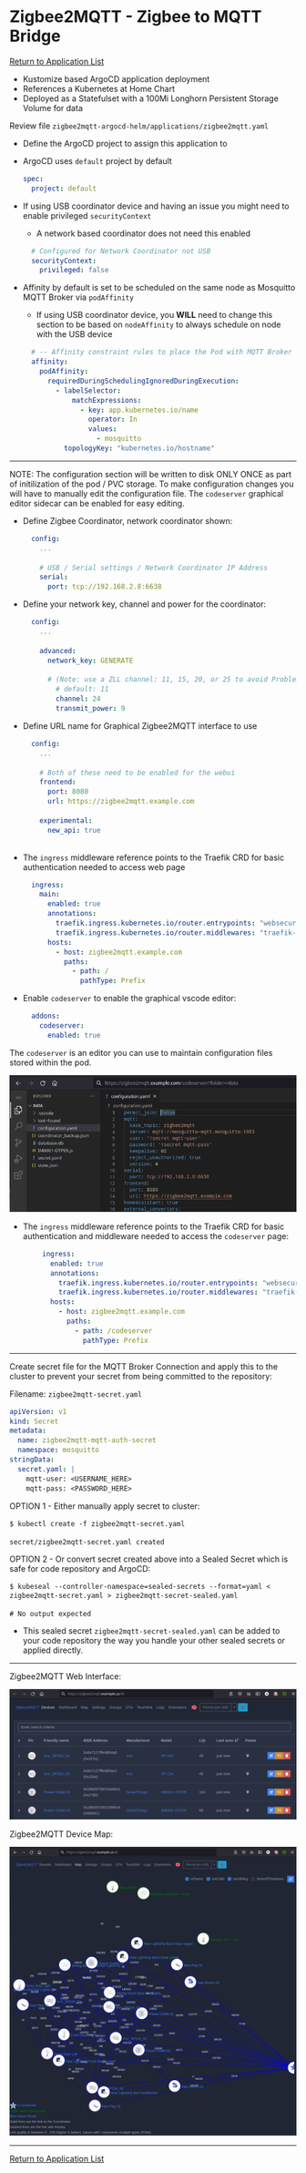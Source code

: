 # Zigbee2MQTT - Zigbee to MQTT Bridge

[Return to Application List](../)

* Kustomize based ArgoCD application deployment
* References a Kubernetes at Home Chart
* Deployed as a Statefulset with a 100Mi Longhorn Persistent Storage Volume for data

Review file `zigbee2mqtt-argocd-helm/applications/zigbee2mqtt.yaml`

* Define the ArgoCD project to assign this application to
* ArgoCD uses `default` project by default

  ```yaml
  spec:
    project: default
  ```

* If using USB coordinator device and having an issue you might need to enable privileged `securityContext`
  * A network based coordinator does not need this enabled

  ```yaml
    # Configured for Network Coordinator not USB
    securityContext:
      privileged: false
  ```

* Affinity by default is set to be scheduled on the same node as Mosquitto MQTT Broker via `podAffinity`
  * If using USB coordinator device, you **WILL** need to change this section to be based on `nodeAffinity` to always schedule on node with the USB device

  ```yaml
    # -- Affinity constraint rules to place the Pod with MQTT Broker
    affinity:
      podAffinity:
        requiredDuringSchedulingIgnoredDuringExecution:
          - labelSelector:
              matchExpressions:
                - key: app.kubernetes.io/name
                  operator: In
                  values:
                    - mosquitto
            topologyKey: "kubernetes.io/hostname"
  ```

---

NOTE: The configuration section will be written to disk ONLY ONCE as part of initilization of the pod / PVC storage.  To make configuration changes you will have to manually edit the configuration file. The `codeserver` graphical editor sidecar can be enabled for easy editing.

* Define Zigbee Coordinator, network coordinator shown:

  ```yaml
    config:
      ...

      # USB / Serial settings / Network Coordinator IP Address
      serial:
        port: tcp://192.168.2.8:6638
  ```

* Define your network key, channel and power for the coordinator:

  ```yaml
    config:
      ...

      advanced:
        network_key: GENERATE

        # (Note: use a ZLL channel: 11, 15, 20, or 25 to avoid Problems)
          # default: 11
          channel: 24
          transmit_power: 9
  ```

* Define URL name for Graphical Zigbee2MQTT interface to use

  ```yaml
    config:
      ...

      # Both of these need to be enabled for the webui
      frontend:
        port: 8080
        url: https://zigbee2mqtt.example.com

      experimental:
        new_api: true
      
  ```

* The `ingress` middleware reference points to the Traefik CRD for basic authentication needed to access web page

  ```yaml
    ingress:
      main:
        enabled: true
        annotations:
          traefik.ingress.kubernetes.io/router.entrypoints: "websecure"
          traefik.ingress.kubernetes.io/router.middlewares: "traefik-traefik-basic-auth@kubernetescrd"
        hosts:
          - host: zigbee2mqtt.example.com
            paths:
              - path: /
                pathType: Prefix
  ```

* Enable `codeserver` to enable the graphical vscode editor:

  ```yaml
    addons:
      codeserver:
        enabled: true
  ```

The `codeserver` is an editor you can use to maintain configuration files stored within the pod.

![CodeServer Example](codeserver_editor.png)


* The `ingress` middleware reference points to the Traefik CRD for basic authentication and middleware needed to access the `codeserver` page:

```yaml
        ingress:
          enabled: true
          annotations:
            traefik.ingress.kubernetes.io/router.entrypoints: "websecure"
            traefik.ingress.kubernetes.io/router.middlewares: "traefik-traefik-basic-auth@kubernetescrd,traefik-codeserver-stripprefix@kubernetescrd,traefik-compress@kubernetescrd"
          hosts:
            - host: zigbee2mqtt.example.com
              paths:
                - path: /codeserver
                  pathType: Prefix
```

---

Create secret file for the MQTT Broker Connection and apply this to the cluster to prevent your secret from being committed to the repository:

  Filename: `zigbee2mqtt-secret.yaml`

  ```yaml
  apiVersion: v1
  kind: Secret
  metadata:
    name: zigbee2mqtt-mqtt-auth-secret
    namespace: mosquitto
  stringData:
    secret.yaml: |
      mqtt-user: <USERNAME_HERE>
      mqtt-pass: <PASSWORD_HERE>
  ```

  OPTION 1 - Either manually apply secret to cluster:

  ```shell
  $ kubectl create -f zigbee2mqtt-secret.yaml

  secret/zigbee2mqtt-secret.yaml created
  ```

  OPTION 2 - Or convert secret created above into a Sealed Secret which is safe for code repository and ArgoCD:

  ```shell
  $ kubeseal --controller-namespace=sealed-secrets --format=yaml < zigbee2mqtt-secret.yaml > zigbee2mqtt-secret-sealed.yaml

  # No output expected
  ```

* This sealed secret `zigbee2mqtt-secret-sealed.yaml` can be added to your code repository the way you handle your other sealed secrets or applied directly.

---

Zigbee2MQTT Web Interface:

![Zigbee2MQTT Web Interface](zigbee2mqtt-devices.png)

Zigbee2MQTT Device Map:

![Zigbee2MQTT Device Map](zigbee2mqtt-devicemap.png)

---
[Return to Application List](../)
